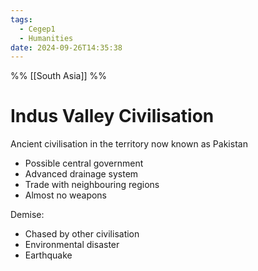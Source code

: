 ```yaml
---
tags:
  - Cegep1
  - Humanities
date: 2024-09-26T14:35:38
---
```


%% [[South Asia]] %%

# Indus Valley Civilisation

Ancient civilisation in the territory now known as Pakistan

- Possible central government
- Advanced drainage system
- Trade with neighbouring regions
- Almost no weapons

Demise:

- Chased by other civilisation
- Environmental disaster
- Earthquake